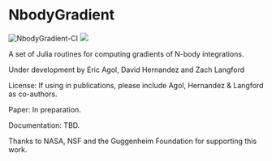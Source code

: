 # NbodyGradient

![NbodyGradient-CI](https://github.com/ericagol/NbodyGradient/workflows/NbodyGradient-CI/badge.svg)
[![](https://img.shields.io/badge/docs-dev-blue.svg)](https://ericagol.github.io/NbodyGradient/dev)

A set of Julia routines for computing gradients of N-body integrations.

Under development by Eric Agol, David Hernandez and Zach Langford

License:  If using in publications, please include Agol, Hernandez & Langford as co-authors.

Paper: In preparation.

Documentation: TBD.

Thanks to NASA, NSF and the Guggenheim Foundation for supporting this work.
